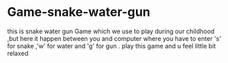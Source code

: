 # Game-snake-water-gun
this is snake water gun  Game which we use to play during our childhood ,but here it happen between you and computer 
where you have to enter 's' for snake ,'w' for water and 'g' for gun .
play this game and u feel little bit relaxed
